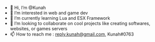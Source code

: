 - 👋 Hi, I’m @Kunah
- 👀 I’m interested in web and game dev
- 🌱 I’m currently learning Lua and ESX Framework
- 💞️ I’m looking to collaborate on cool projects like creating softwares, websites, or games servers
- 📫 How to reach me : reply.kunah@gmail.com, Kunah#0763

<!---
Kunah/Kunah is a ✨ special ✨ repository because its `README.md` (this file) appears on your GitHub profile.
You can click the Preview link to take a look at your changes.
--->
